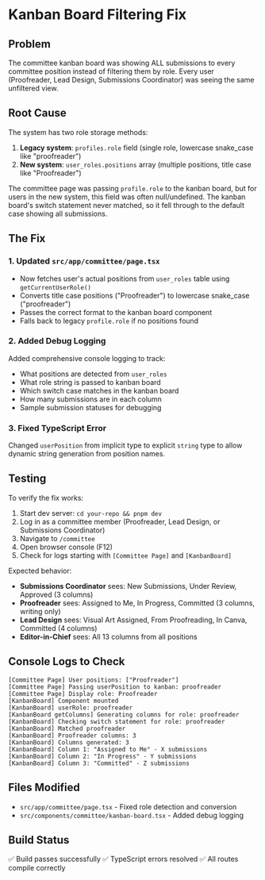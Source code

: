# Kanban Board Filtering Fix

## Problem
The committee kanban board was showing ALL submissions to every committee position instead of filtering them by role. Every user (Proofreader, Lead Design, Submissions Coordinator) was seeing the same unfiltered view.

## Root Cause
The system has two role storage methods:
1. **Legacy system**: `profiles.role` field (single role, lowercase snake_case like "proofreader")
2. **New system**: `user_roles.positions` array (multiple positions, title case like "Proofreader")

The committee page was passing `profile.role` to the kanban board, but for users in the new system, this field was often null/undefined. The kanban board's switch statement never matched, so it fell through to the default case showing all submissions.

## The Fix

### 1. Updated `src/app/committee/page.tsx`
- Now fetches user's actual positions from `user_roles` table using `getCurrentUserRole()`
- Converts title case positions ("Proofreader") to lowercase snake_case ("proofreader")
- Passes the correct format to the kanban board component
- Falls back to legacy `profile.role` if no positions found

### 2. Added Debug Logging
Added comprehensive console logging to track:
- What positions are detected from `user_roles`
- What role string is passed to kanban board
- Which switch case matches in the kanban board
- How many submissions are in each column
- Sample submission statuses for debugging

### 3. Fixed TypeScript Error
Changed `userPosition` from implicit type to explicit `string` type to allow dynamic string generation from position names.

## Testing
To verify the fix works:

1. Start dev server: `cd your-repo && pnpm dev`
2. Log in as a committee member (Proofreader, Lead Design, or Submissions Coordinator)
3. Navigate to `/committee`
4. Open browser console (F12)
5. Check for logs starting with `[Committee Page]` and `[KanbanBoard]`

Expected behavior:
- **Submissions Coordinator** sees: New Submissions, Under Review, Approved (3 columns)
- **Proofreader** sees: Assigned to Me, In Progress, Committed (3 columns, writing only)
- **Lead Design** sees: Visual Art Assigned, From Proofreading, In Canva, Committed (4 columns)
- **Editor-in-Chief** sees: All 13 columns from all positions

## Console Logs to Check
```
[Committee Page] User positions: ["Proofreader"]
[Committee Page] Passing userPosition to kanban: proofreader
[Committee Page] Display role: Proofreader
[KanbanBoard] Component mounted
[KanbanBoard] userRole: proofreader
[KanbanBoard getColumns] Generating columns for role: proofreader
[KanbanBoard] Checking switch statement for role: proofreader
[KanbanBoard] Matched proofreader
[KanbanBoard] Proofreader columns: 3
[KanbanBoard] Columns generated: 3
[KanbanBoard] Column 1: "Assigned to Me" - X submissions
[KanbanBoard] Column 2: "In Progress" - Y submissions
[KanbanBoard] Column 3: "Committed" - Z submissions
```

## Files Modified
- `src/app/committee/page.tsx` - Fixed role detection and conversion
- `src/components/committee/kanban-board.tsx` - Added debug logging

## Build Status
✅ Build passes successfully
✅ TypeScript errors resolved
✅ All routes compile correctly
